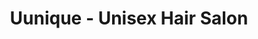 ---
title: "Uunique - Unisex Hair Salon"
url: /west-calder/uunique-unisex-hair-salon/
shop: hairdresser
---